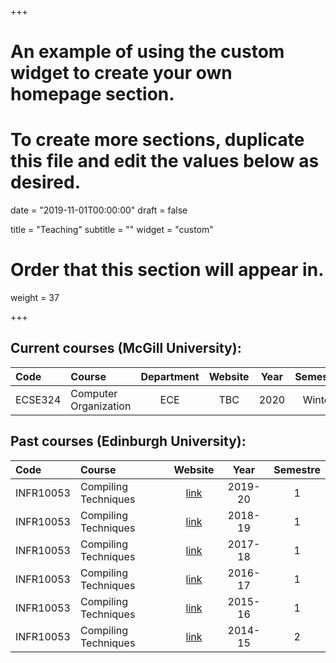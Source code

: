 +++
# An example of using the custom widget to create your own homepage section.
# To create more sections, duplicate this file and edit the values below as desired.

date = "2019-11-01T00:00:00"
draft = false

title = "Teaching"
subtitle = ""
widget = "custom"

# Order that this section will appear in.
weight = 37

+++


## Current courses (McGill University):

| Code     | Course                   | Department |  Website  |    Year |   Semestre |
| :------- | :----------------        | :-----:    |:-----:    | :----:  | :--------: |
| ECSE324  | Computer Organization    | ECE        | TBC       |   2020  |     Winter |


## Past courses (Edinburgh University):

| Code      | Course                   | Website   |    Year    |   Semestre |
| :-------  | :----------------        | :-----:   | :----:     | :--------: |
| INFR10053 | Compiling Techniques     | [link][1] |   2019-20  |          1 |
| INFR10053 | Compiling Techniques     | [link][1] |   2018-19  |          1 |
| INFR10053 | Compiling Techniques     | [link][1] |   2017-18  |          1 |
| INFR10053 | Compiling Techniques     | [link][1] |   2016-17  |          1 |
| INFR10053 | Compiling Techniques     | [link][1] |   2015-16  |          1 |
| INFR10053 | Compiling Techniques     | [link][1] |   2014-15  |          2 |


[1]: http://www.inf.ed.ac.uk/teaching/courses/ct